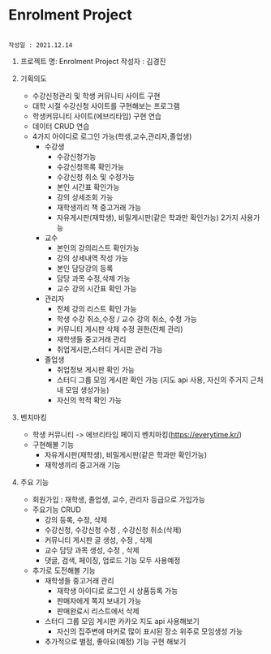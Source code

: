 # Enrolment Project

                                                                                                                                        작성일 : 2021.12.14
1. 프로젝트 명: Enrolment Project                                                                                                        작성자 : 김경진

2. 기획의도
    - 수강신청관리 및 학생 커뮤니티 사이트 구현 
    - 대학 시절 수강신청 사이트를 구현해보는 프로그램
    - 학생커뮤니티 사이트(에브리타임) 구현 연습
    - 데이터 CRUD 연습
    - 4가지 아이디로 로그인 가능(학생,교수,관리자,졸업생)
        - 수강생
            - 수강신청가능
            - 수강신청목록 확인가능
            - 수강신청 취소 및 수정가능
            - 본인 시간표 확인가능
            - 강의 상세조회 가능
            - 재학생끼리 책 중고거래 가능
            - 자유게시판(재학생), 비밀게시판(같은 학과만 확인가능) 2가지 사용가능
        - 교수
            - 본인의 강의리스트 확인가능
            - 강의 상세내역 작성 가능
            - 본인 담당강의 등록 
            - 담당 과목 수정,삭제 가능
            - 교수 강의 시간표 확인 가능
        - 관리자
            - 전체 강의 리스트 확인 가능
            - 학생 수강 취소,수정 / 교수 강의 취소, 수정 가능
            - 커뮤니티 게시판 삭제 수정 권한(전체 관리)
            - 재학생들 중고거래 관리
            - 취업게시판,스터디 게시판 관리 가능
        - 졸업생
            - 취업정보 게시판 확인 가능
            - 스터디 그룹 모임 게시판 확인 가능
               (지도 api 사용, 자신의 주거지 근처 내 모임 생성가능)
            - 자신의 학적 확인 가능
 3.	벤치마킹 
    - 학생 커뮤니티 -> 에브리타임 페이지 벤치마킹(https://everytime.kr/)
    - 구현해볼 기능 
        - 자유게시판(재학생), 비밀게시판(같은 학과만 확인가능)
        - 재학생끼리 중고거래 기능

4.	주요 기능 
    - 회원가입 : 재학생, 졸업생, 교수, 관리자 등급으로 가입가능
    - 주요기능 CRUD 
        - 강의 등록, 수정, 삭제 
        - 수강신청, 수강신청 수정 , 수강신청 취소(삭제)
        - 커뮤니티 게시판 글 생성, 수정 , 삭제
        - 교수 담당 과목 생성, 수정 , 삭제
        - 댓글, 검색, 페이징, 업로드 기능 모두 사용예정
    - 추가로 도전해볼 기능
        - 재학생들 중고거래 관리
            - 재학생 아이디로 로그인 시 상품등록 가능
            - 판매자에게 쪽지 보내기 가능
            - 판매완료시 리스트에서 삭제
        - 스터디 그룹 모임 게시판 카카오 지도 api 사용해보기
            - 자신의 집주변에 마커로 많이 표시된 장소 위주로 모임생성 가능 
        - 추가적으로 별점, 좋아요(예정) 기능 구현 해보기

